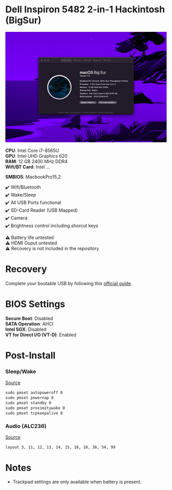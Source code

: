 # Dell Inspiron 5482 2-in-1 Hackintosh (BigSur)

![About This Mac](https://github.com/joelywz/dell-5482-hackintosh-bigsur/blob/main/about.png)

**CPU**: Intel Core i7-8565U  
**GPU**: Intel UHD Graphics 620  
**RAM**: 12 GB 2400 MHz DDR4   
**Wifi/BT Card**: Intel ...    

**SMBIOS**: MacbookPro15,2

✔️ Wifi/Bluetooth  
✔️ Wake/Sleep  
✔️ All USB Ports functional  
✔️ SD-Card Reader (USB Mapped)  
✔️ Camera  
✔️ Brightness control including shorcut keys  

⚠️ Battery life untested  
⚠️ HDMI Ouput untested  
⚠️ Recovery is not included in the repository

# Recovery
Complete your bootable USB by following this [official guide](https://dortania.github.io/OpenCore-Install-Guide/installer-guide/winblows-install.html#downloading-macos).

# BIOS Settings
__Secure Boot__: Disabled  
__SATA Operation__: AHCI  
__Intel SGX__: Disabled  
__VT for Direct I/O (VT-D)__: Enabled  

# Post-Install
### Sleep/Wake
[Source](https://dortania.github.io/OpenCore-Post-Install/universal/sleep.html)
```Shell
sudo pmset autopoweroff 0
sudo pmset powernap 0
sudo pmset standby 0
sudo pmset proximitywake 0
sudo pmset tcpkeepalive 0
```

### Audio (ALC236)
[Source](https://dortania.github.io/OpenCore-Post-Install/universal/audio.html#testing-your-layout)
```
layout 3, 11, 12, 13, 14, 15, 16, 18, 36, 54, 99
```

# Notes
- Trackpad settings are only available when battery is present.


